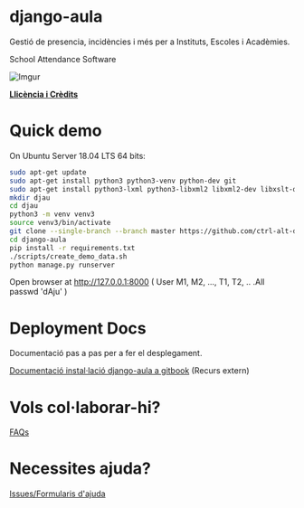 django-aula
===========

Gestió de presencia, incidències i més per a Instituts, Escoles i Acadèmies.

School Attendance Software

![Imgur](http://i.imgur.com/YlCRTap.png)

**[Llicència i Crèdits](https://github.com/ctrl-alt-d/django-aula/blob/master/LICENSE)**

Quick demo
=========

On Ubuntu Server 18.04 LTS 64 bits:

```bash
sudo apt-get update
sudo apt-get install python3 python3-venv python-dev git
sudo apt-get install python3-lxml python3-libxml2 libxml2-dev libxslt-dev lib32z1-dev
mkdir djau
cd djau
python3 -m venv venv3
source venv3/bin/activate
git clone --single-branch --branch master https://github.com/ctrl-alt-d/django-aula.git django-aula
cd django-aula
pip install -r requirements.txt
./scripts/create_demo_data.sh
python manage.py runserver

```

Open browser at http://127.0.0.1:8000 ( User M1, M2, ..., T1, T2, .. .All passwd 'dAju' )

Deployment Docs
=============

Documentació pas a pas per a fer el desplegament.

[Documentació instal·lació django-aula a gitbook](https://django-aula.gitbook.io/documentation/) (Recurs extern)

Vols col·laborar-hi?
=============

[FAQs](https://github.com/ctrl-alt-d/django-aula/issues?utf8=%E2%9C%93&q=is%3Aissue+label%3AFAQ+)

Necessites ajuda?
============

[Issues/Formularis d'ajuda](https://github.com/ctrl-alt-d/django-aula/issues/new/choose)
